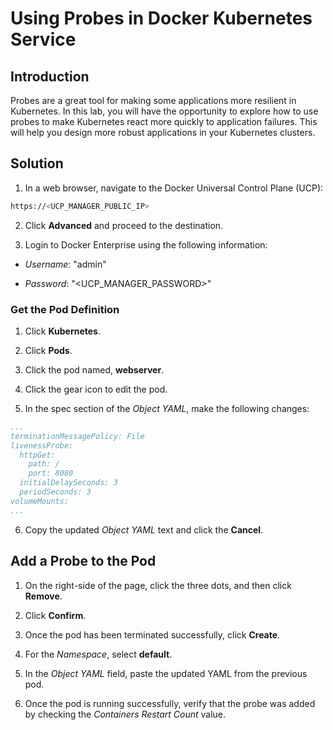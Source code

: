 # Using Probes in Docker Kubernetes Service

## Introduction

Probes are a great tool for making some applications more resilient in Kubernetes. In this lab, you will have the opportunity to explore how to use probes to make Kubernetes react more quickly to application failures. This will help you design more robust applications in your Kubernetes clusters.

## Solution

1. In a web browser, navigate to the Docker Universal Control Plane (UCP):

```zsh
https://<UCP_MANAGER_PUBLIC_IP>
```

2. Click **Advanced** and proceed to the destination.

3. Login to Docker Enterprise using the following information:

* _Username_: "admin"

* _Password_: "<UCP_MANAGER_PASSWORD>"

### Get the Pod Definition

1. Click **Kubernetes**.

2. Click **Pods**.

3. Click the pod named, **webserver**.

4. Click the gear icon to edit the pod.

5. In the spec section of the _Object YAML_, make the following changes:

```yaml
...
terminationMessagePolicy: File
livenessProbe:
  httpGet:
    path: /
    port: 8080
  initialDelaySeconds: 3
  periodSeconds: 3
volumeMounts:
...
```

6. Copy the updated _Object YAML_ text and click the **Cancel**.

## Add a Probe to the Pod

1. On the right-side of the page, click the three dots, and then click **Remove**.

2. Click **Confirm**.

3. Once the pod has been terminated successfully, click **Create**.

4. For the _Namespace_, select **default**.

5. In the _Object YAML_ field, paste the updated YAML from the previous pod.

6. Once the pod is running successfully, verify that the probe was added by checking the _Containers Restart Count_ value.
